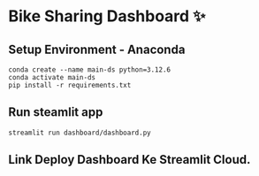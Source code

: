 # Bike Sharing Dashboard ✨

## Setup Environment - Anaconda

```
conda create --name main-ds python=3.12.6
conda activate main-ds
pip install -r requirements.txt
```

## Run steamlit app

```
streamlit run dashboard/dashboard.py
```

## Link Deploy Dashboard Ke Streamlit Cloud.

```

```
